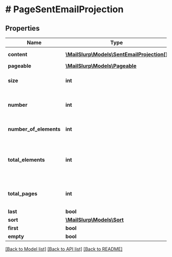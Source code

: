 # # PageSentEmailProjection

## Properties

Name | Type | Description | Notes
------------ | ------------- | ------------- | -------------
**content** | [**\MailSlurp\Models\SentEmailProjection[]**](SentEmailProjection) | Collection of items | [optional] 
**pageable** | [**\MailSlurp\Models\Pageable**](Pageable) |  | [optional] 
**size** | **int** | Size of page requested | [optional] 
**number** | **int** | Page number starting at 0 | [optional] 
**number_of_elements** | **int** | Number of items returned | [optional] 
**total_elements** | **int** | Total number of items available for querying | [optional] 
**total_pages** | **int** | Total number of pages available | [optional] 
**last** | **bool** |  | [optional] 
**sort** | [**\MailSlurp\Models\Sort**](Sort) |  | [optional] 
**first** | **bool** |  | [optional] 
**empty** | **bool** |  | [optional] 

[[Back to Model list]](../../README#documentation-for-models) [[Back to API list]](../../README#documentation-for-api-endpoints) [[Back to README]](../../README)



